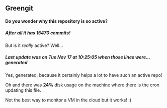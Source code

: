 ## Greengit

#### Do you wonder why this repository is so active?

##### After all it has 15470 commits!

But is it *really* active? Well...

##### Last update was on Tue Nov 17 at 10:25:05 when those lines were... generated

Yes, generated, because it certainly helps a lot to have such an active repo!

Oh and there was **24%** disk usage on the machine
where there is the cron updating this file.

Not the best way to monitor a VM in the cloud but it works! :)
